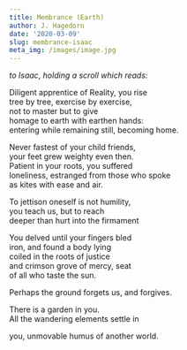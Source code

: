 ```yaml
---
title: Membrance (Earth)
author: J. Hagedorn
date: '2020-03-09'
slug: membrance-isaac
meta_img: /images/image.jpg
---
```


*to Isaac, holding a scroll which reads:*  

Diligent apprentice of Reality, you rise  
tree by tree, exercise by exercise,  
not to master but to give  
homage to earth with earthen hands:  
entering while remaining still, becoming home.  

Never fastest of your child friends,  
your feet grew weighty even then.  
Patient in your roots, you suffered  
loneliness, estranged from those who spoke  
as kites with ease and air.  

To jettison oneself is not humility,  
you teach us, but to reach  
deeper than hurt into the firmament  

You delved until your fingers bled  
iron, and found a body lying  
coiled in the roots of justice  
and crimson grove of mercy, seat  
of all who taste the sun.  

Perhaps the ground forgets us, and forgives.  

There is a garden in you.  
All the wandering elements settle in  

you, unmovable humus of another world.  
